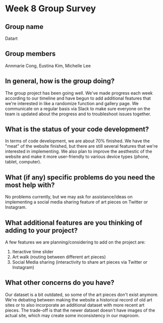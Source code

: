 # Week 8 Group Survey

## Group name
Datart

## Group members
Annmarie Cong, Eustina Kim, Michelle Lee

## In general, how is the group doing?
The group project has been going well. We've made progress each week according to our timeline and have begun to add additional features that we're interested in 
like a randomize function and gallery page. We communicate on a regular basis via Slack to make sure everyone on the team is updated about the progress and to 
troubleshoot issues together.

## What is the status of your code development?
In terms of code development, we are about 70% finished. We have the "meat" of the website finished, but there are still several features that we're interested in 
implementing. We also plan to improve the aesthestic of the website and make it more user-friendly to various device types (phone, tablet, computer).

## What (if any) specific problems do you need the most help with?
No problems currently, but we may ask for assistance/ideas on implementing a social media sharing feature of art pieces on Twitter or Instagram.

## What additional features are you thinking of adding to your project?
A few features we are planning/considering to add on the project are:
1. Iteractive time slider
2. Art walk (routing between different art pieces)
3. Social Media sharing (interactivity to share art pieces via Twitter or Instagram)

## What other concerns do you have?
Our dataset is a bit outdated, so some of the art pieces don't exist anymore. We're debating between making the website a historical record of old art sites or to 
also incorporate an additional dataset with more recent art pieces. The trade-off is that the newer dataset doesn't have images of the actual site, which may create
some inconsistency in our maproom.
